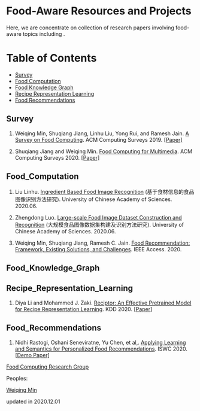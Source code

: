 # Food-Aware Resources and Projects


Here, we are concentrate on collection of research papers involving food-aware topics including . 


Table of Contents
=================

<!--   * [Report](#Report) -->
  * [Survey](#Survey)
  * [Food Computation](#Food_Computation)
  * [Food Knowledge Graph](#Food_Knowledge_Graph)
  * [Recipe Representation Learning](#Recipe_Representation_Learning)
  * [Food Recommendations](#Food_Recommendations)
<!--   * [Temporal Relation Checking](#Temporal_Relation_Checking) -->


## Survey
1. Weiqing Min, Shuqiang Jiang, Linhu Liu, Yong Rui, and Ramesh Jain. [A Survey on Food Computing](https://arxiv.org/pdf/1808.07202.pdf). ACM Computing Surveys 2019. [[Paper]](https://arxiv.org/pdf/1808.07202.pdf) 


2. Shuqiang Jiang and Weiqing Min. [Food Computing for Multimedia](https://dl.acm.org/doi/10.1145/3394171.3418544). ACM Computing Surveys 2020. [[Paper]](https://dl.acm.org/doi/10.1145/3394171.3418544) 




## Food_Computation
1. Liu Linhu. [Ingredient Based Food Image Recognition](http://vipl.ict.ac.cn/homepage/minweiqing/Thesis_Dissertation/Ingredient%20Based%20Food%20Recognition-LinhuLiu.pdf) (基于食材信息的食品图像识别方法研究). University of Chinese Academy of Sciences. 2020.06. 


2. Zhengdong Luo. [Large-scale Food Image Dataset Construction and Recognition](http://vipl.ict.ac.cn/homepage/minweiqing/Thesis_Dissertation/Research%20on%20large-scale%20food%20image%20dataset%20construction%20and%20recognition-ZhengdongLuo.pdf) (大规模食品图像数据集构建及识别方法研究). University of Chinese Academy of Sciences. 2020.06. 


3. Weiqing Min, Shuqiang Jiang, Ramesh C. Jain. [Food Recommendation: Framework, Existing Solutions, and Challenges](https://ieeexplore.ieee.org/document/8930090). IEEE Access. 2020. 



## Food_Knowledge_Graph


## Recipe_Representation_Learning
1. Diya Li and Mohammed J. Zaki. [Reciptor: An Effective Pretrained Model for Recipe Representation Learning](http://www.cs.rpi.edu/~zaki/PaperDir/SIGKDD20.pdf). KDD 2020. [[Paper]](http://www.cs.rpi.edu/~zaki/PaperDir/SIGKDD20.pdf)



## Food_Recommendations
1. Nidhi Rastogi, Oshani Seneviratne, Yu Chen, et al,. [Applying Learning and Semantics for Personalized Food Recommendations](http://ceur-ws.org/Vol-2721/paper578.pdf). ISWC 2020. [[Demo Paper]](http://ceur-ws.org/Vol-2721/paper578.pdf)


[Food Computing Research Group](http://123.57.42.89/FoodComputing__People.html)



Peoples:


[Weiqing Min](http://vipl.ict.ac.cn/homepage/minweiqing/Home.html)


<!-- ## Temporal_QA
1. Camille Bourgaux and Anni-Yasmin Turhan. [Temporal Query Answering in DL-Lite over Inconsistent Data](https://link.springer.com/content/pdf/10.1007%2F978-3-319-68288-4_8.pdf). ISWC 2017. [[Paper]](https://link.springer.com/content/pdf/10.1007%2F978-3-319-68288-4_8.pdf) -->

updated in 2020.12.01